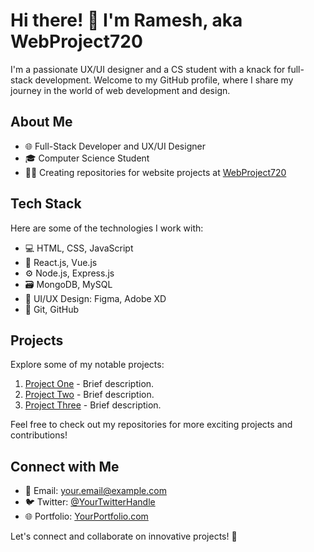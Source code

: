 # Hi there! 👋 I'm Ramesh, aka WebProject720

I'm a passionate UX/UI designer and a CS student with a knack for full-stack development. Welcome to my GitHub profile, where I share my journey in the world of web development and design.

## About Me

- 🌐 Full-Stack Developer and UX/UI Designer
- 🎓 Computer Science Student
- 👨‍💻 Creating repositories for website projects at [WebProject720](https://github.com/WebProject720)

## Tech Stack

Here are some of the technologies I work with:

- 💻 HTML, CSS, JavaScript
- 🚀 React.js, Vue.js
- ⚙️ Node.js, Express.js
- 🗃️ MongoDB, MySQL
- 🎨 UI/UX Design: Figma, Adobe XD
- 🔧 Git, GitHub

## Projects

Explore some of my notable projects:

1. [Project One](https://github.com/WebProject720/GalaxyGlance) - Brief description.
2. [Project Two](https://github.com/WebProject720/PI-LIFE) - Brief description.
3. [Project Three](https://github.com/WebProject720/Calculator) - Brief description.

Feel free to check out my repositories for more exciting projects and contributions!

## Connect with Me

- 📧 Email: [your.email@example.com](mailto:johnwick720720@gmail.com)
- 🐦 Twitter: [@YourTwitterHandle]()
- 🌐 Portfolio: [YourPortfolio.com]()

Let's connect and collaborate on innovative projects! 🚀

